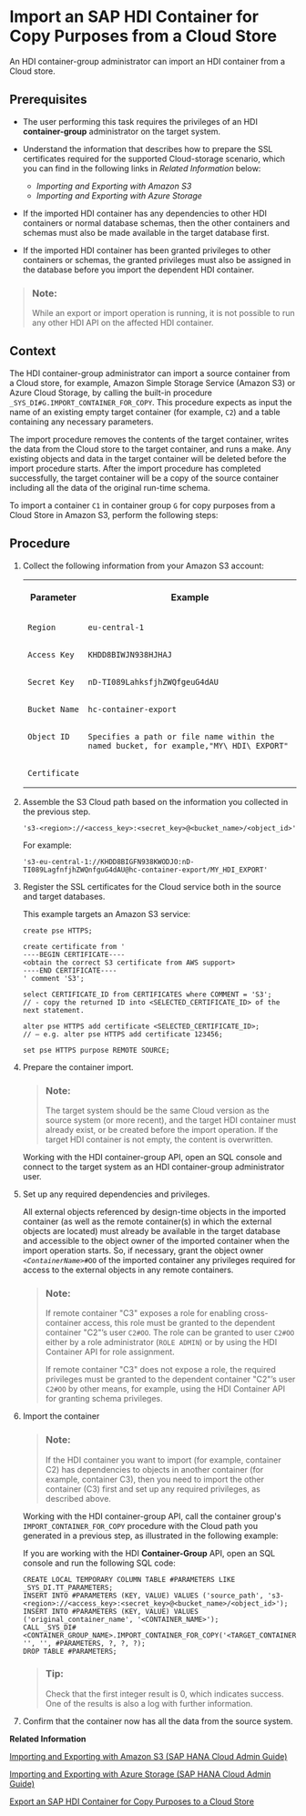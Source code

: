 <!-- loio0f76f6ee4d7c4051b6cf797c1852ea3f -->

# Import an SAP HDI Container for Copy Purposes from a Cloud Store

An HDI container-group administrator can import an HDI container from a Cloud store.



<a name="loio0f76f6ee4d7c4051b6cf797c1852ea3f__prereq_cmk_233_qqb"/>

## Prerequisites

-   The user performing this task requires the privileges of an HDI **container-group** administrator on the target system.
-   Understand the information that describes how to prepare the SSL certificates required for the supported Cloud-storage scenario, which you can find in the following links in *Related Information* below:
    -   *Importing and Exporting with Amazon S3* 
    -   *Importing and Exporting with Azure Storage*

-   If the imported HDI container has any dependencies to other HDI containers or normal database schemas, then the other containers and schemas must also be made available in the target database first.
-   If the imported HDI container has been granted privileges to other containers or schemas, the granted privileges must also be assigned in the database before you import the dependent HDI container.

> ### Note:  
> While an export or import operation is running, it is not possible to run any other HDI API on the affected HDI container.



## Context

The HDI container-group administrator can import a source container from a Cloud store, for example, Amazon Simple Storage Service \(Amazon S3\) or Azure Cloud Storage, by calling the built-in procedure `_SYS_DI#G.IMPORT_CONTAINER_FOR_COPY`. This procedure expects as input the name of an existing empty target container \(for example, `C2`\) and a table containing any necessary parameters.

The import procedure removes the contents of the target container, writes the data from the Cloud store to the target container, and runs a make. Any existing objects and data in the target container will be deleted before the import procedure starts. After the import procedure has completed successfully, the target container will be a copy of the source container including all the data of the original run-time schema.

To import a container `C1` in container group `G` for copy purposes from a Cloud Store in Amazon S3, perform the following steps:



## Procedure

1.  Collect the following information from your Amazon S3 account:


    <table>
    <tr>
    <th valign="top">

    Parameter


    
    </th>
    <th valign="top">

    Example


    
    </th>
    </tr>
    <tr>
    <td valign="top">
    
        Region


    
    </td>
    <td valign="top">
    
        eu-central-1


    
    </td>
    </tr>
    <tr>
    <td valign="top">
    
        Access Key


    
    </td>
    <td valign="top">
    
        KHDD8BIWJN938HJHAJ


    
    </td>
    </tr>
    <tr>
    <td valign="top">
    
        Secret Key


    
    </td>
    <td valign="top">
    
        nD-TI089LahksfjhZWQfgeuG4dAU


    
    </td>
    </tr>
    <tr>
    <td valign="top">
    
        Bucket Name


    
    </td>
    <td valign="top">
    
        hc-container-export


    
    </td>
    </tr>
    <tr>
    <td valign="top">
    
        Object ID


    
    </td>
    <td valign="top">
    
        Specifies a path or file name within the named bucket, for example,"MY\_HDI\_EXPORT"


    
    </td>
    </tr>
    <tr>
    <td valign="top">
    
        Certificate


    
    </td>
    <td valign="top">
    
         


    
    </td>
    </tr>
    </table>
    
2.  Assemble the S3 Cloud path based on the information you collected in the previous step.

    ```
    's3-<region>://<access_key>:<secret_key>@<bucket_name>/<object_id>'
    ```

    For example:

    ```
    's3-eu-central-1://KHDD8BIGFN938KWODJO:nD-TI089LagfnfjhZWQnfguG4dAU@hc-container-export/MY_HDI_EXPORT'
    ```

3.  Register the SSL certificates for the Cloud service both in the source and target databases.

    This example targets an Amazon S3 service:

    ```
    create pse HTTPS; 
    
    create certificate from ' 
    ----BEGIN CERTIFICATE---- 
    <obtain the correct S3 certificate from AWS support> 
    ----END CERTIFICATE---- 
    ' comment 'S3'; 
    
    select CERTIFICATE_ID from CERTIFICATES where COMMENT = 'S3'; 
    // - copy the returned ID into <SELECTED_CERTIFICATE_ID> of the next statement. 
    
    alter pse HTTPS add certificate <SELECTED_CERTIFICATE_ID>; 
    // – e.g. alter pse HTTPS add certificate 123456; 
    
    set pse HTTPS purpose REMOTE SOURCE;
    ```

4.  Prepare the container import.

    > ### Note:  
    > The target system should be the same Cloud version as the source system \(or more recent\), and the target HDI container must already exist, or be created before the import operation. If the target HDI container is not empty, the content is overwritten.

    Working with the HDI container-group API, open an SQL console and connect to the target system as an HDI container-group administrator user.

5.  Set up any required dependencies and privileges.

    All external objects referenced by design-time objects in the imported container \(as well as the remote container\(s\) in which the external objects are located\) must already be available in the target database and accessible to the object owner of the imported container when the import operation starts. So, if necessary, grant the object owner <code><i class="varname">&lt;ContainerName&gt;</i>#OO</code> of the imported container any privileges required for access to the external objects in any remote containers.

    > ### Note:  
    > If remote container "C3" exposes a role for enabling cross-container access, this role must be granted to the dependent container "C2"’s user `C2#OO`. The role can be granted to user `C2#OO` either by a role administrator \(`ROLE ADMIN`\) or by using the HDI Container API for role assignment.
    > 
    > If remote container "C3" does not expose a role, the required privileges must be granted to the dependent container "C2"’s user `C2#OO` by other means, for example, using the HDI Container API for granting schema privileges.

6.  Import the container

    > ### Note:  
    > If the HDI container you want to import \(for example, container C2\) has dependencies to objects in another container \(for example, container C3\), then you need to import the other container \(C3\) first and set up any required privileges, as described above.

    Working with the HDI container-group API, call the container group's `IMPORT_CONTAINER_FOR_COPY` procedure with the Cloud path you generated in a previous step, as illustrated in the following example:

    If you are working with the HDI **Container-Group** API, open an SQL console and run the following SQL code:

    ```
    CREATE LOCAL TEMPORARY COLUMN TABLE #PARAMETERS LIKE _SYS_DI.TT_PARAMETERS; 
    INSERT INTO #PARAMETERS (KEY, VALUE) VALUES ('source_path', 's3-<region>://<access_key>:<secret_key>@<bucket_name>/<object_id>');
    INSERT INTO #PARAMETERS (KEY, VALUE) VALUES ('original_container_name', '<CONTAINER_NAME>');
    CALL _SYS_DI#<CONTAINER_GROUP_NAME>.IMPORT_CONTAINER_FOR_COPY('<TARGET_CONTAINER_NAME>', '', '', #PARAMETERS, ?, ?, ?);
    DROP TABLE #PARAMETERS;
    ```

    > ### Tip:  
    > Check that the first integer result is 0, which indicates success. One of the results is also a log with further information.

7.  Confirm that the container now has all the data from the source system.


**Related Information**  


[Importing and Exporting with Amazon S3 \(SAP HANA Cloud Admin Guide\)](https://help.sap.com/viewer/f9c5015e72e04fffa14d7d4f7267d897/latest/en-US/41d9c51cc69a4178b01db4bda77fb94a.html)

[Importing and Exporting with Azure Storage \(SAP HANA Cloud Admin Guide\)](https://help.sap.com/viewer/f9c5015e72e04fffa14d7d4f7267d897/latest/en-US/fd45a3b7917349a1a8cbc81e202c5cdd.html)

[Export an SAP HDI Container for Copy Purposes to a Cloud Store](export-an-sap-hdi-container-for-copy-pur-8f8501c.md "An HDI container-group administrator can export an HDI container to a table or a file, which can then be used to import the container into a Cloud Store.")

